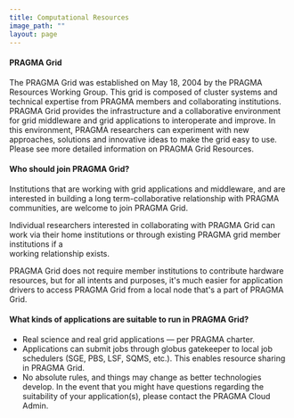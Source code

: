 ```yaml
---
title: Computational Resources
image_path: ""
layout: page
---
```


#### PRAGMA Grid 

The PRAGMA Grid was established on May 18, 2004 by the PRAGMA Resources Working Group.
This grid is composed of cluster systems and technical expertise from PRAGMA
members and collaborating institutions. PRAGMA Grid provides the infrastructure and a
collaborative environment for grid middleware and grid applications to
interoperate and improve. In this environment, PRAGMA researchers can
experiment with new approaches, solutions and innovative ideas to make the grid easy to use.
Please see more detailed information on PRAGMA Grid Resources.

#### Who should join PRAGMA Grid?

Institutions that are working with grid applications and middleware, and are
interested in building a long term-collaborative relationship with PRAGMA
communities, are welcome to join PRAGMA Grid.

Individual researchers interested in collaborating with PRAGMA Grid can work via
their home institutions or through existing PRAGMA grid member institutions if a  
working relationship exists.

PRAGMA Grid does not require member institutions to contribute hardware
resources, but for all intents and purposes, it's much easier for application
drivers to access PRAGMA Grid from a local node that's a part of PRAGMA Grid.

#### What kinds of applications are suitable to run in PRAGMA Grid?

- Real science and real grid applications — per PRAGMA charter.
- Applications can submit jobs through globus gatekeeper to local job
   schedulers (SGE, PBS, LSF, SQMS, etc.).  This enables resource sharing in PRAGMA Grid.
- No absolute rules, and things may change as better technologies
   develop. In the event that you might have questions regarding the suitability of your application(s),
   please contact the PRAGMA Cloud Admin.
